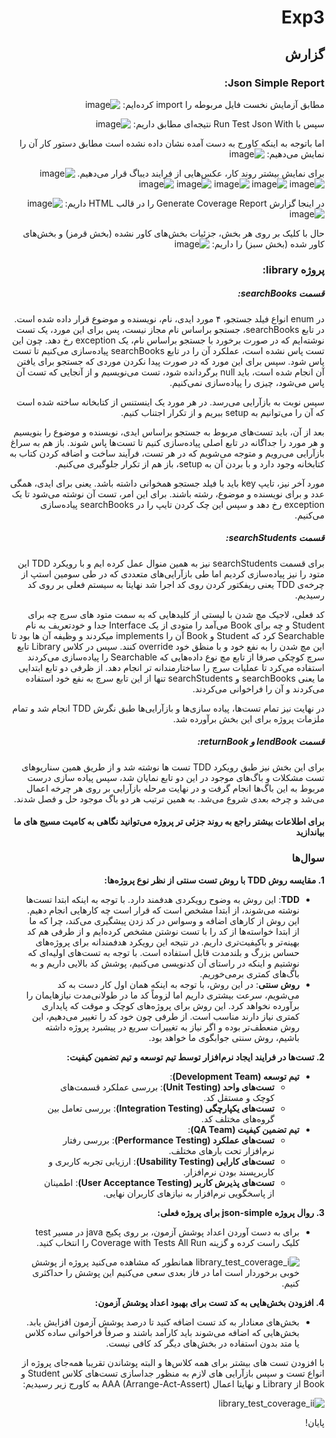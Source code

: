 <div dir="rtl">

# Exp3

## گزارش

### Json Simple Report:

مطابق آزمایش نخست فایل مربوطه را import کرده‌ایم:
![image](https://github.com/user-attachments/assets/f695ebff-0b81-48c8-ace2-9fe2bbdd87e7)

سپس با Run Test Json With نتیجه‌ای مطابق داریم:
![image](https://github.com/user-attachments/assets/27dfc2b7-1541-4703-b5e7-be3fae63c4ee)

اما باتوجه به اینکه کاورج به دست آمده نشان داده نشده است مطابق دستور کار آن را نمایش می‌دهیم:
![image](https://github.com/user-attachments/assets/113b180e-20f3-4623-a85e-1e08667f8f69)

برای نمایش بیشتر روند کار، عکس‌هایی از فرایند دیباگ قرار می‌دهیم.
![image](https://github.com/user-attachments/assets/a789cd63-c381-4acc-a6b3-c1f50d3a4ca0)
![image](https://github.com/user-attachments/assets/3ff59fd0-f7f0-4714-8bb1-2448abb919f3)
![image](https://github.com/user-attachments/assets/8c57b705-cb60-4246-a05a-8aad3f63e269)
![image](https://github.com/user-attachments/assets/e4c94576-96db-4330-84ec-0c3685de5bba)
![image](https://github.com/user-attachments/assets/4902b9a4-352d-4373-9f39-205c8925b9c3)
![image](https://github.com/user-attachments/assets/4233d4a3-ab3e-4db3-9aad-03be141b9ef4)

در اینجا گزارش Generate Coverage Report را در قالب HTML داریم:
![image](https://github.com/user-attachments/assets/b7de5afe-2bc4-4d84-8a22-eb1a1023ffc5)
![image](https://github.com/user-attachments/assets/84306c65-f474-4a3f-a856-25b7d97bb037)

حال با کلیک بر روی هر بخش، جزئیات بخش‌های کاور نشده (بخش قرمز) و بخش‌های کاور شده (بخش سبز) را داریم:
![image](https://github.com/user-attachments/assets/beb2a8d9-6aae-4367-a61c-7c14d2cc75dd)

### پروژه library:

##### قسمت searchBooks:

در enum انواع فیلد جستجو، ۴ مورد ایدی، نام، نویسنده و موضوع قرار داده شده است. در تابع searchBooks، جستجو براساس نام
مجاز نیست، پس برای این مورد، یک تست نوشته‌ایم که در صورت برخورد با جستجو براساس نام، یک exception رخ دهد. چون این تست
پاس نشده است، عملکرد آن را در تابع searchBooks پیاده‌سازی می‌کنیم تا تست پاس شود. سپس برای این مورد که در صورت پیدا
نکردن موردی که جستجو برای یافتن آن انجام شده است، باید null برگردانده شود، تست می‌نویسیم و از آنجایی که تست آن پاس
می‌شود، چیزی را پیاده‌سازی نمی‌کنیم.

سپس نوبت به بازآرایی می‌رسد. در هر مورد یک اینستنس از کتابخانه ساخته شده است که آن را می‌توانیم به setup ببریم و از
تکرار اجتناب کنیم.

بعد از آن، باید تست‌های مربوط به جستجو براساس ایدی، نویسنده و موضوع را بنویسیم و هر مورد را جداگانه در تابع اصلی
پیاده‌سازی کنیم تا تست‌ها پاس شوند. باز هم به سراغ بازآرایی می‌رویم و متوجه می‌شویم که در هر تست، فرآیند ساخت و اضافه
کردن کتاب به کتابخانه وجود دارد و با بردن آن به setup، باز هم از تکرار جلوگیری می‌کنیم.

مورد آخر نیز، تایپ key باید با فیلد جستجو همخوانی داشته باشد. یعنی برای ایدی، همگی عدد و برای نویسنده و موضوع، رشته
باشند. برای این امر، تست آن نوشته می‌شود تا یک exception رخ دهد و سپس این چک کردن تایپ را در searchBooks پیاده‌سازی
می‌کنیم.

##### قسمت searchStudents:

برای قسمت searchStudents نیز به همین منوال عمل کرده ایم و با رویکرد TDD این متود را نیز پیاده‌سازی کردیم اما طی
بازآرایی‌های متعددی که در طی سومین استپ از چرخه‌ی TDD یعنی ریفکتور کردن روی کد اجرا شد نهایتا به سیستم فعلی بر روی کد
رسیدیم.

کد فعلی، لاجیک مچ شدن با لیستی از کلید‌هایی که به سمت متود های سرچ چه برای Student و چه برای Book می‌آمد را متودی از یک
Interface جدا و خودتعریف به نام Searchable کرد که Student و Book آن را implements میکردند و وظیفه آن ها بود تا این مچ
شدن را به نفع خود و با منظق خود override کنند. سپس در کلاس Library تابع سرچ کوچکی صرفا از تابع مچ نوع داده‌هایی که
Searchable را پیاده‌سازی می‌کردند استفاده می‌کرد تا عملیات سرچ را ساختارمندانه تر انجام دهد. از ظرفی دو تابع ابتدایی ما
یعنی searchBooks و searchStudents تنها از این تابع سرچ به نفع خود استفاده می‌کردند و آن را فراخوانی می‌کردند.

در نهایت نیز تمام تست‌ها، پیاده سازی‌ها و بازآرایی‌ها طبق نگرش TDD انجام شد و تمام ملزمات پروژه برای این بخش برآورده شد.

##### قسمت lendBook و returnBook:

برای این بخش نیز طبق رویکرد TDD تست ها نوشته شد و از طریق همین سناریو‌های تست مشکلات و باگ‌های موجود در این دو تابع
نمایان شد، سپس پیاده سازی درست مربوط به این باگ‌ها انجام گرفت و در نهایت مرحله بازآرایی بر روی هر چرخه اعمال می‌شد و
چرخه بعدی شروع می‌شد. به همین ترتیب هر دو باگ موجود حل و فصل شدند.

#### برای اطلاعات بیشتر راجع به روند جزئی تر پروژه می‌توانید نگاهی به کامیت مسیج های ما بیاندازید

### سوال‌ها

**1. مقایسه روش TDD با روش تست سنتی از نظر نوع پروژه‌ها:**

- **TDD**: این روش به وضوح رویکردی هدفمند دارد. با توجه به اینکه ابتدا تست‌ها نوشته می‌شوند، از ابتدا مشخص است که قرار
  است چه کارهایی انجام دهیم. این روش از کارهای اضافه و وسواس در کد زدن پیشگیری می‌کند، چرا که ما از ابتدا خواسته‌ها از
  کد را با تست نوشتن مشخص کرده‌ایم و از طرفی هم کد بهینه‌تر و باکیفیت‌تری داریم. در نتیجه این رویکرد هدفمندانه برای
  پروژه‌های حساس بزرگ و بلندمدت قابل استفاده است. با توجه به تست‌های اولیه‌ای که نوشتیم و اینکه در راستای آن کدنویسی
  می‌کنیم، پوشش کد بالایی داریم و به باگ‌های کمتری برمی‌خوریم.
- **روش سنتی**: در این روش، با توجه به اینکه همان اول کار دست به کد می‌شویم، سرعت بیشتری داریم اما لزوماً کد ما در
  طولانی‌مدت نیازهایمان را برآورده نخواهد کرد. این روش برای پروژه‌های کوچک و موقت که پایداری کمتری نیاز دارند مناسب است.
  از طرفی چون خود کد را تغییر می‌دهیم، این روش منعطف‌تر بوده و اگر نیاز به تغییرات سریع در پیشبرد پروژه داشته باشیم، روش
  سنتی جوابگوی ما خواهد بود.

**2. تست‌ها در فرایند ایجاد نرم‌افزار توسط تیم توسعه و تیم تضمین کیفیت:**

- **تیم توسعه (Development Team)**:
    - **تست‌های واحد (Unit Testing)**: بررسی عملکرد قسمت‌های کوچک و مستقل کد.
    - **تست‌های یکپارچگی (Integration Testing)**: بررسی تعامل بین گروه‌های مختلف کد.
- **تیم تضمین کیفیت (QA Team)**:
    - **تست‌های عملکرد (Performance Testing)**: بررسی رفتار نرم‌افزار تحت بارهای مختلف.
    - **تست‌های کارایی (Usability Testing)**: ارزیابی تجربه کاربری و کاربرپسند بودن نرم‌افزار.
    - **تست‌های پذیرش کاربر (User Acceptance Testing)**: اطمینان از پاسخگویی نرم‌افزار به نیازهای کاربران نهایی.

**3. روال پروژه json-simple برای پروژه فعلی:**

- برای به دست آوردن اعداد پوشش آزمون، بر روی پکیج java در مسیر test کلیک راست کرده و گزینه Coverage with Tests All Run
  را انتخاب کنید.

  ![library_test_coverage_i](https://github.com/user-attachments/assets/f2ecc9ac-f95e-4736-988c-c741e6e0f1dd)
  همانطور که مشاهده می‌کنید پروژه از پوشش خوبی برخوردار است اما در فاز بعدی سعی می‌کنیم این پوشش را حداکثری کنیم.

**4. افزودن بخش‌هایی به کد تست برای بهبود اعداد پوشش آزمون:**

- بخش‌های معنادار به کد تست اضافه کنید تا درصد پوشش آزمون افزایش یابد. بخش‌هایی که اضافه می‌شوند باید کارآمد باشند و
  صرفاً فراخوانی ساده کلاس یا متد بدون استفاده در بخش‌های دیگر کد کافی نیست.

با افزودن تست های بیشتر برای همه کلاس‌ها و البته پوشاندن تقریبا‌ همه‌جای پروژه از انواع تست و سپس بازآرایی های لازم به
منظور جداسازی تست‌های کلاس Student و Book از Library و نهایتا اعمال AAA (Arrange-Act-Assert) به کاورج زیر رسیدیم:

![library_test_coverage_ii](https://github.com/user-attachments/assets/91ed7be4-7ee8-461a-95ac-2c82cc20d74c)

پایان!

</div>
